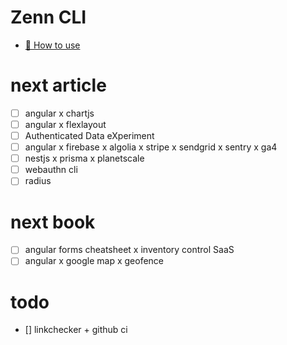 # Zenn CLI

* [📘 How to use](https://zenn.dev/zenn/articles/zenn-cli-guide)

# next article
- [ ] angular x chartjs
- [ ] angular x flexlayout
- [ ] Authenticated Data eXperiment
- [ ] angular x firebase x algolia x stripe x sendgrid x sentry x ga4
- [ ] nestjs x prisma x planetscale
- [ ] webauthn cli
- [ ] radius

# next book
- [ ] angular forms cheatsheet x inventory control SaaS
- [ ] angular x google map x geofence

# todo
- [] linkchecker + github ci
